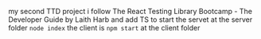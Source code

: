 my second TTD project
i follow The React Testing Library Bootcamp - The Developer Guide by Laith Harb and add TS
to start the servet at the server folder `node index`
the client is `npm start` at the client folder